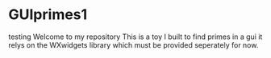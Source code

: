 # GUIprimes1
testing
Welcome to my repository
This is a toy I built to find primes in a gui
it relys on the WXwidgets library which must be provided seperately for now.
